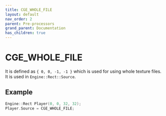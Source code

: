 ```yaml
---
title: CGE_WHOLE_FILE
layout: default
nav_order: 2
parent: Pre-processors
grand_parent: Documentation
has_children: true
---
```


# CGE_WHOLE_FILE
It is defined as `{ 0, 0, -1, -1 }` which is used for using whole texture files. It is used in `Engine::Rect::Source`.

## Example
```cpp 
Engine::Rect Player(0, 0, 32, 32);
Player.Source = CGE_WHOLE_FILE;
```